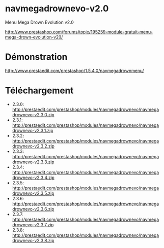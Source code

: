 navmegadrownevo-v2.0
====================

Menu Mega Drown Evolution v2.0

http://www.prestashop.com/forums/topic/195259-module-gratuit-menu-mega-drown-evolution-v20/

Démonstration
====================
http://www.prestaedit.com/prestashop/1.5.4.0/navmegadrownmenu/

Téléchargement
====================
* 2.3.0: http://prestaedit.com/prestashop/modules/navmegadrownevo/navmegadrownevo-v2.3.0.zip
* 2.3.1: http://prestaedit.com/prestashop/modules/navmegadrownevo/navmegadrownevo-v2.3.1.zip
* 2.3.2: http://prestaedit.com/prestashop/modules/navmegadrownevo/navmegadrownevo-v2.3.2.zip
* 2.3.3: http://prestaedit.com/prestashop/modules/navmegadrownevo/navmegadrownevo-v2.3.3.zip
* 2.3.4: http://prestaedit.com/prestashop/modules/navmegadrownevo/navmegadrownevo-v2.3.4.zip
* 2.3.5: http://prestaedit.com/prestashop/modules/navmegadrownevo/navmegadrownevo-v2.3.5.zip
* 2.3.6: http://prestaedit.com/prestashop/modules/navmegadrownevo/navmegadrownevo-v2.3.6.zip
* 2.3.7: http://prestaedit.com/prestashop/modules/navmegadrownevo/navmegadrownevo-v2.3.7.zip
* 2.3.8: http://prestaedit.com/prestashop/modules/navmegadrownevo/navmegadrownevo-v2.3.8.zip
